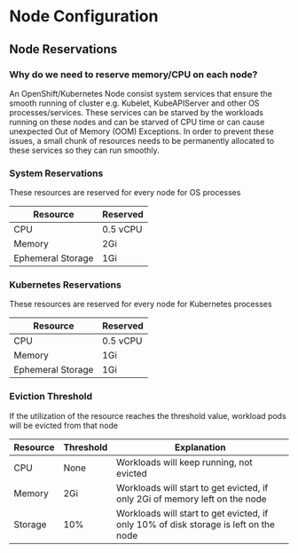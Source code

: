 # Node Configuration

## Node Reservations

### Why do we need to reserve memory/CPU on each node?

An OpenShift/Kubernetes Node consist system services that ensure the smooth running of cluster e.g. Kubelet, KubeAPIServer and other OS processes/services. These services can be starved by the workloads running on these nodes and can be starved of CPU time or can cause unexpected Out of Memory (OOM) Exceptions. In order to prevent these issues, a small chunk of resources needs to be permanently allocated to these services so they can run smoothly.

### System Reservations

These resources are reserved for every node for OS processes

| Resource   |  Reserved  |
| -- | -- |
| CPU | 0.5 vCPU |
| Memory | 2Gi |
| Ephemeral Storage | 1Gi |

### Kubernetes Reservations

These resources are reserved for every node for Kubernetes processes

| Resource   |  Reserved  |
| -- | -- |
| CPU | 0.5 vCPU |
| Memory | 1Gi |
| Ephemeral Storage | 1Gi |

### Eviction Threshold

If the utilization of the resource reaches the threshold value, workload pods will be evicted from that node

| Resource   |  Threshold  | Explanation |
| -- | -- | -- |
| CPU | None |  Workloads will keep running, not evicted |
| Memory | 2Gi | Workloads will start to get evicted, if only 2Gi of memory left on the node |
| Storage | 10% | Workloads will start to get evicted, if only 10% of disk storage is left on the node |
